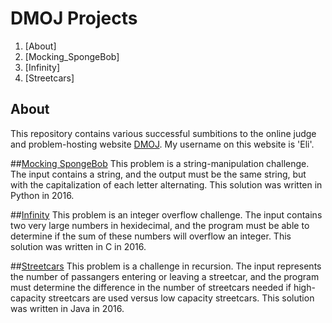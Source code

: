 # DMOJ Projects

1. [About]
2. [Mocking_SpongeBob]
3. [Infinity]
4. [Streetcars]

## About
This repository contains various successful sumbitions to the online judge and problem-hosting website [DMOJ](https://dmoj.ca/). My username on this website is 'Eli'.

##[Mocking SpongeBob](https://dmoj.ca/problem/mockingspongebob)
This problem is a string-manipulation challenge. The input contains a string, and the output must be the same string, but with the capitalization of each letter alternating.
This solution was written in Python in 2016.

##[Infinity](https://dmoj.ca/problem/infinity)
This problem is an integer overflow challenge. The input contains two very large numbers in hexidecimal, and the program must be able to determine if the sum of these numbers will overflow an integer.
This solution was written in C in 2016.

##[Streetcars](https://dmoj.ca/problem/dmopc14c6p3)
This problem is a challenge in recursion. The input represents the number of passangers entering or leaving a streetcar, and the program must determine the difference in the number of streetcars needed if high-capacity streetcars are used versus low capacity streetcars.
This solution was written in Java in 2016.